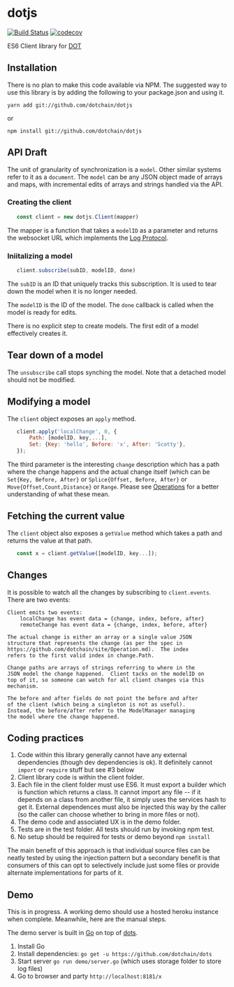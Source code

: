 # dotjs

[![Build Status](https://travis-ci.org/dotchain/dotjs.svg?branch=master)](https://travis-ci.org/dotchain/dotjs)
[![codecov](https://codecov.io/gh/dotchain/dotjs/branch/master/graph/badge.svg)](https://codecov.io/gh/dotchain/dotjs)

ES6 Client library for [DOT](https://github.com/rameshvk/dot)

## Installation

There is no plan to make this code available via NPM.  The suggested way to use this library is by adding the following to your package.json and using it.

```
yarn add git://github.com/dotchain/dotjs
```

or

```
npm install git://github.com/dotchain/dotjs
```

## API Draft

The unit of granularity of synchronization is a `model`.  Other
similar systems refer to it as a `document`.  The `model` can be any
JSON object made of arrays and maps, with incremental edits of arrays
and strings handled via the API.

### Creating the client

```js
   const client = new dotjs.Client(mapper)
```

The mapper is a function that takes a `modelID` as a parameter and
returns the websocket URL which implements the [Log
Protocol](http://github.com/dotchain/dots).

### Iniitalizing a model

```js
   client.subscribe(subID, modelID, done)
```

The `subID` is an ID that uniquely tracks this subscription.  It is
used to tear down the model when it is no longer needed.

The `modelID` is the ID of the model.  The `done` callback is called
when the model is ready for edits.

There is no explicit step to create models.  The first edit of a model
effectively creates it.

## Tear down of a model

The `unsubscribe` call stops synching the model.  Note that a detached
model should not be modified.

## Modifying a model

The `client` object exposes an `apply` method.

```js
   client.apply('localChange', 0, {
       Path: [modelID, key,...],
       Set: {Key: 'hello', Before: 'x', After: 'Scotty'},
   });
```

The third parameter is the interesting `change` description which has
a path where the change happens and the actual change itself (which
can be `Set{Key, Before, After}` or `Splice{Offset, Before, After}` or
`Move{Offset,Count,Distance}` or `Range`.  Please see
[Operations](http://github.com/dotchains/site/Operations.md) for a
better understanding of what these mean.

## Fetching the current value

The `client` object also exposes a `getValue` method which takes a
path and returns the value at that path.

```js
   const x = client.getValue([modelID, key...]);
```

## Changes

It is possible to watch all the changes by subscribing to
`client.events`. There are two events:

    Client emits two events:
        localChange has event data = {change, index, before, after}
        remoteChange has event data = {change, index, before, after}
    
    The actual change is either an array or a single value JSON
    structure that represents the change (as per the spec in
    https://github.com/dotchain/site/Operation.md).  The index
    refers to the first valid index in change.Path.
    
    Change paths are arrays of strings referring to where in the
    JSON model the change happened.  Client tacks on the modelID on
    top of it, so someone can watch for all client changes via this
    mechanism.
    
    The before and after fields do not point the before and after
    of the client (which being a singleton is not as useful).
    Instead, the before/after refer to the ModelManager managing
    the model where the change happened.

## Coding practices

1. Code within this library generally cannot have any external dependencies (though dev dependencies is ok). It definitely cannot `import` or `require` stuff but see #3 below
2. Client library code is within the client folder. 
3. Each file in the client folder must use ES6.  It must export a builder which is function which returns a class. It cannot import any file -- if it depends on a class from another file, it simply uses the services hash to get it.  External dependences must also be injected this way by the caller (so the caller can choose whether to bring in more files or not).
4. The demo code and associated UX is in the demo folder.
5. Tests are in the test folder. All tests should run by invoking npm test.
6. No setup should be required for tests or demo beyond `npm install`

The main benefit of this approach is that individual source files can be neatly tested by using the injection pattern but a secondary benefit is that consumers of this can opt to selectively include just some files or provide alternate implementations for parts of it.

## Demo

This is in progress.  A working demo should use a hosted heroku instance when complete. Meanwhile, here are the manual steps.

The demo server is built in [Go](https://golang.org) on top of [dots](https://github.com/dotchain/dots).

1. Install Go
2. Install dependencies: `go get -u https://github.com/dotchain/dots`
3. Start server `go run demo/server.go` (which uses storage folder to store log files)
4. Go to browser and party `http://localhost:8181/x`

